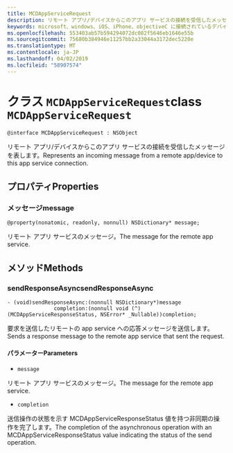 ```yaml
---
title: MCDAppServiceRequest
description: リモート アプリ/デバイスからこのアプリ サービスの接続を受信したメッセージを表します。
keywords: microsoft、windows、iOS、iPhone、objectiveC に接続されているデバイス、プロジェクトのローマ
ms.openlocfilehash: 553403ab57b594294072dc082f5646eb1646e55b
ms.sourcegitcommit: 75680b384946e11257bb2a33044a3172dec5220e
ms.translationtype: MT
ms.contentlocale: ja-JP
ms.lasthandoff: 04/02/2019
ms.locfileid: "58907574"
---
```

# <a name="class-mcdappservicerequest"></a><span data-ttu-id="88b5e-104">クラス `MCDAppServiceRequest`</span><span class="sxs-lookup"><span data-stu-id="88b5e-104">class `MCDAppServiceRequest`</span></span>

```
@interface MCDAppServiceRequest : NSObject
```
<span data-ttu-id="88b5e-105">リモート アプリ/デバイスからこのアプリ サービスの接続を受信したメッセージを表します。</span><span class="sxs-lookup"><span data-stu-id="88b5e-105">Represents an incoming message from a remote app/device to this app service connection.</span></span>

## <a name="properties"></a><span data-ttu-id="88b5e-106">プロパティ</span><span class="sxs-lookup"><span data-stu-id="88b5e-106">Properties</span></span>

### <a name="message"></a><span data-ttu-id="88b5e-107">メッセージ</span><span class="sxs-lookup"><span data-stu-id="88b5e-107">message</span></span> 
`@property(nonatomic, readonly, nonnull) NSDictionary* message;`

<span data-ttu-id="88b5e-108">リモート アプリ サービスのメッセージ。</span><span class="sxs-lookup"><span data-stu-id="88b5e-108">The message for the remote app service.</span></span>

## <a name="methods"></a><span data-ttu-id="88b5e-109">メソッド</span><span class="sxs-lookup"><span data-stu-id="88b5e-109">Methods</span></span>

### <a name="sendresponseasync"></a><span data-ttu-id="88b5e-110">sendResponseAsync</span><span class="sxs-lookup"><span data-stu-id="88b5e-110">sendResponseAsync</span></span> 
```
- (void)sendResponseAsync:(nonnull NSDictionary*)message
               completion:(nonnull void (^)(MCDAppServiceResponseStatus, NSError* _Nullable))completion;
```

<span data-ttu-id="88b5e-111">要求を送信したリモートの app service への応答メッセージを送信します。</span><span class="sxs-lookup"><span data-stu-id="88b5e-111">Sends a response message to the remote app service that sent the request.</span></span>

#### <a name="parameters"></a><span data-ttu-id="88b5e-112">パラメーター</span><span class="sxs-lookup"><span data-stu-id="88b5e-112">Parameters</span></span>
* `message` 

<span data-ttu-id="88b5e-113">リモート アプリ サービスのメッセージ。</span><span class="sxs-lookup"><span data-stu-id="88b5e-113">The message for the remote app service.</span></span>

* `completion`     

<span data-ttu-id="88b5e-114">送信操作の状態を示す MCDAppServiceResponseStatus 値を持つ非同期の操作を完了します。</span><span class="sxs-lookup"><span data-stu-id="88b5e-114">The completion of the asynchronous operation with an MCDAppServiceResponseStatus value indicating the status of the send operation.</span></span>